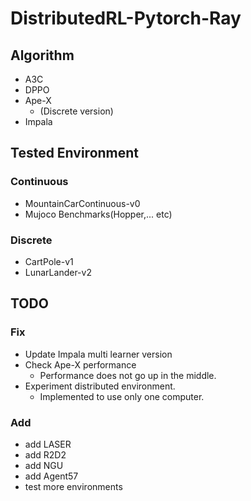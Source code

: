 # DistributedRL-Pytorch-Ray

## Algorithm
* A3C
* DPPO
* Ape-X
  * (Discrete version)
* Impala
## Tested Environment
### Continuous
* MountainCarContinuous-v0
* Mujoco Benchmarks(Hopper,... etc)
### Discrete
* CartPole-v1
* LunarLander-v2
## TODO
### Fix
* Update Impala multi learner version
* Check Ape-X performance 
  * Performance does not go up in the middle.
* Experiment distributed environment.
  * Implemented to use only one computer.
### Add
* add LASER
* add R2D2
* add NGU
* add Agent57
* test more environments
